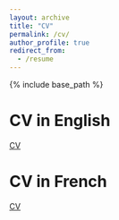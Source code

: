```yaml
---
layout: archive
title: "CV"
permalink: /cv/
author_profile: true
redirect_from:
  - /resume
---
```


{% include base_path %}

CV in English
======
[CV](files/cv_english_tangi.pdf)

CV in French
======
[CV](files/cv_francais_tangi.pdf)
